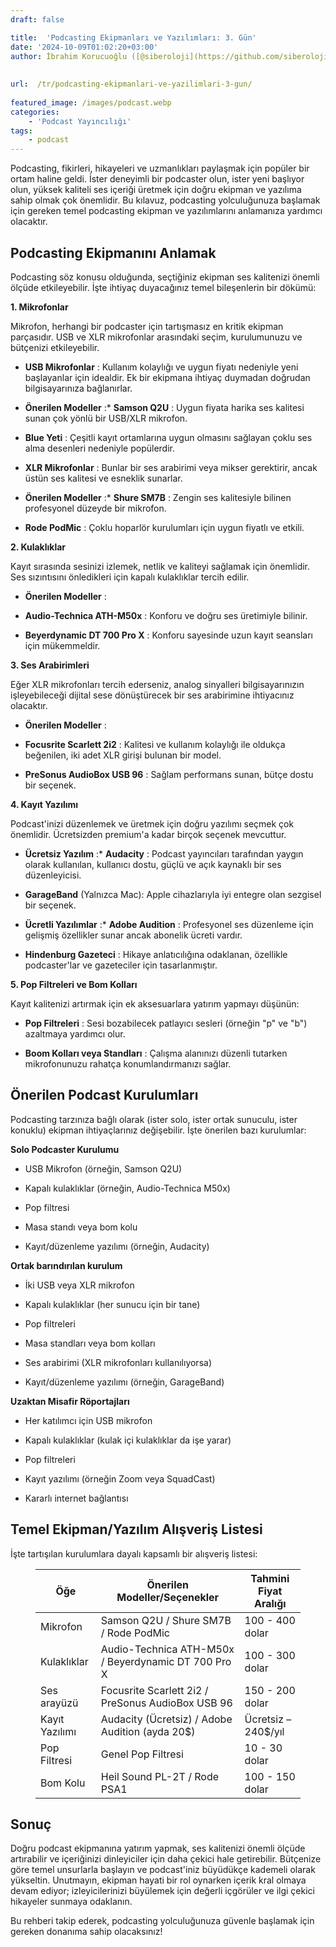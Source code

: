 ```yaml
---
draft: false

title:  'Podcasting Ekipmanları ve Yazılımları: 3. Gün'
date: '2024-10-09T01:02:20+03:00'
author: İbrahim Korucuoğlu ([@siberoloji](https://github.com/siberoloji))
 
 
url:  /tr/podcasting-ekipmanlari-ve-yazilimlari-3-gun/
 
featured_image: /images/podcast.webp
categories:
    - 'Podcast Yayıncılığı'
tags:
    - podcast
---
```



Podcasting, fikirleri, hikayeleri ve uzmanlıkları paylaşmak için popüler bir ortam haline geldi. İster deneyimli bir podcaster olun, ister yeni başlıyor olun, yüksek kaliteli ses içeriği üretmek için doğru ekipman ve yazılıma sahip olmak çok önemlidir. Bu kılavuz, podcasting yolculuğunuza başlamak için gereken temel podcasting ekipman ve yazılımlarını anlamanıza yardımcı olacaktır.



## Podcasting Ekipmanını Anlamak



Podcasting söz konusu olduğunda, seçtiğiniz ekipman ses kalitenizi önemli ölçüde etkileyebilir. İşte ihtiyaç duyacağınız temel bileşenlerin bir dökümü:



**1. Mikrofonlar**



Mikrofon, herhangi bir podcaster için tartışmasız en kritik ekipman parçasıdır. USB ve XLR mikrofonlar arasındaki seçim, kurulumunuzu ve bütçenizi etkileyebilir.


* **USB Mikrofonlar** : Kullanım kolaylığı ve uygun fiyatı nedeniyle yeni başlayanlar için idealdir. Ek bir ekipmana ihtiyaç duymadan doğrudan bilgisayarınıza bağlanırlar.

* **Önerilen Modeller** :* **Samson Q2U** : Uygun fiyata harika ses kalitesi sunan çok yönlü bir USB/XLR mikrofon.

* **Blue Yeti** : Çeşitli kayıt ortamlarına uygun olmasını sağlayan çoklu ses alma desenleri nedeniyle popülerdir.



* **XLR Mikrofonlar** : Bunlar bir ses arabirimi veya mikser gerektirir, ancak üstün ses kalitesi ve esneklik sunarlar.

* **Önerilen Modeller** :* **Shure SM7B** : Zengin ses kalitesiyle bilinen profesyonel düzeyde bir mikrofon.

* **Rode PodMic** : Çoklu hoparlör kurulumları için uygun fiyatlı ve etkili.

**2. Kulaklıklar**



Kayıt sırasında sesinizi izlemek, netlik ve kaliteyi sağlamak için önemlidir. Ses sızıntısını önledikleri için kapalı kulaklıklar tercih edilir.


* **Önerilen Modeller** :

* **Audio-Technica ATH-M50x** : Konforu ve doğru ses üretimiyle bilinir.

* **Beyerdynamic DT 700 Pro X** : Konforu sayesinde uzun kayıt seansları için mükemmeldir.




**3. Ses Arabirimleri**



Eğer XLR mikrofonları tercih ederseniz, analog sinyalleri bilgisayarınızın işleyebileceği dijital sese dönüştürecek bir ses arabirimine ihtiyacınız olacaktır.


* **Önerilen Modeller** :

* **Focusrite Scarlett 2i2** : Kalitesi ve kullanım kolaylığı ile oldukça beğenilen, iki adet XLR girişi bulunan bir model.

* **PreSonus AudioBox USB 96** : Sağlam performans sunan, bütçe dostu bir seçenek.




**4. Kayıt  Yazılımı**



Podcast'inizi düzenlemek ve üretmek için doğru yazılımı seçmek çok önemlidir. Ücretsizden premium'a kadar birçok seçenek mevcuttur.


* **Ücretsiz Yazılım** :* **Audacity** : Podcast yayıncıları tarafından yaygın olarak kullanılan, kullanıcı dostu, güçlü ve açık kaynaklı bir ses düzenleyicisi.

* **GarageBand** (Yalnızca Mac): Apple cihazlarıyla iyi entegre olan sezgisel bir seçenek.



* **Ücretli Yazılımlar** :* **Adobe Audition** : Profesyonel ses düzenleme için gelişmiş özellikler sunar ancak abonelik ücreti vardır.

* **Hindenburg Gazeteci** : Hikaye anlatıcılığına odaklanan, özellikle podcaster'lar ve gazeteciler için tasarlanmıştır.

**5. Pop Filtreleri ve Bom Kolları**



Kayıt kalitenizi artırmak için ek aksesuarlara yatırım yapmayı düşünün:


* **Pop Filtreleri** : Sesi bozabilecek patlayıcı sesleri (örneğin "p" ve "b") azaltmaya yardımcı olur.

* **Boom Kolları veya Standları** : Çalışma alanınızı düzenli tutarken mikrofonunuzu rahatça konumlandırmanızı sağlar.




## Önerilen Podcast Kurulumları



Podcasting tarzınıza bağlı olarak (ister solo, ister ortak sunuculu, ister konuklu) ekipman ihtiyaçlarınız değişebilir. İşte önerilen bazı kurulumlar:



**Solo Podcaster Kurulumu**


* USB Mikrofon (örneğin, Samson Q2U)

* Kapalı kulaklıklar (örneğin, Audio-Technica M50x)

* Pop filtresi

* Masa standı veya bom kolu

* Kayıt/düzenleme yazılımı (örneğin, Audacity)




**Ortak barındırılan kurulum**


* İki USB veya XLR mikrofon

* Kapalı kulaklıklar (her sunucu için bir tane)

* Pop filtreleri

* Masa standları veya bom kolları

* Ses arabirimi (XLR mikrofonları kullanılıyorsa)

* Kayıt/düzenleme yazılımı (örneğin, GarageBand)




**Uzaktan Misafir Röportajları**


* Her katılımcı için USB mikrofon

* Kapalı kulaklıklar (kulak içi kulaklıklar da işe yarar)

* Pop filtreleri

* Kayıt yazılımı (örneğin Zoom veya SquadCast)

* Kararlı internet bağlantısı




## Temel Ekipman/Yazılım Alışveriş Listesi



İşte tartışılan kurulumlara dayalı kapsamlı bir alışveriş listesi:


<!-- wp:table -->
<figure class="wp-block-table"><table class="has-fixed-layout"><thead><tr><th>Öğe</th><th>Önerilen Modeller/Seçenekler</th><th>Tahmini Fiyat Aralığı</th></tr></thead><tbody><tr><td>Mikrofon</td><td>Samson Q2U / Shure SM7B / Rode PodMic</td><td>100 - 400 dolar</td></tr><tr><td>Kulaklıklar</td><td>Audio-Technica ATH-M50x / Beyerdynamic DT 700 Pro X</td><td>100 - 300 dolar</td></tr><tr><td>Ses arayüzü</td><td>Focusrite Scarlett 2i2 / PreSonus AudioBox USB 96</td><td>150 - 200 dolar</td></tr><tr><td>Kayıt Yazılımı</td><td>Audacity (Ücretsiz) / Adobe Audition (ayda 20$)</td><td>Ücretsiz – 240$/yıl</td></tr><tr><td>Pop Filtresi</td><td>Genel Pop Filtresi</td><td>10 - 30 dolar</td></tr><tr><td>Bom Kolu</td><td>Heil Sound PL-2T / Rode PSA1</td><td>100 - 150 dolar</td></tr></tbody></table></figure>
<!-- /wp:table -->


## Sonuç



Doğru podcast ekipmanına yatırım yapmak, ses kalitenizi önemli ölçüde artırabilir ve içeriğinizi dinleyiciler için daha çekici hale getirebilir. Bütçenize göre temel unsurlarla başlayın ve podcast'iniz büyüdükçe kademeli olarak yükseltin. Unutmayın, ekipman hayati bir rol oynarken içerik kral olmaya devam ediyor; izleyicilerinizi büyülemek için değerli içgörüler ve ilgi çekici hikayeler sunmaya odaklanın.



Bu rehberi takip ederek, podcasting yolculuğunuza güvenle başlamak için gereken donanıma sahip olacaksınız!
